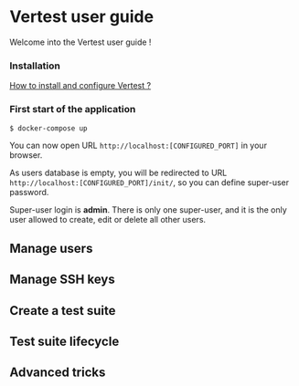 # Vertest user guide

Welcome into the Vertest user guide !

### Installation 

[How to install and configure Vertest ?](./installation.md)

### First start of the application

```bash
$ docker-compose up
```

You can now open URL `http://localhost:[CONFIGURED_PORT]` in your browser.

As users database is empty, you will be redirected to URL `http://localhost:[CONFIGURED_PORT]/init/`, so you can define
super-user password.

Super-user login is **admin**. There is only one super-user, and it is the only user allowed to create, edit
or delete all other users.

## Manage users

## Manage SSH keys

## Create a test suite

## Test suite lifecycle

## Advanced tricks